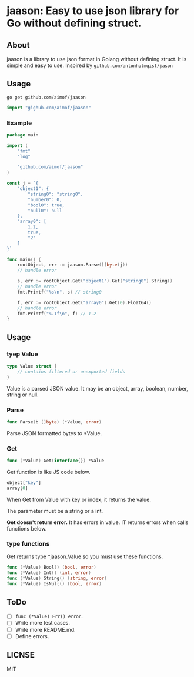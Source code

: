 # jaason: Easy to use json library for Go without defining struct.

## About

jaason is a library to use json format in Golang without defining struct.
It is simple and easy to use.
Inspired by `github.com/antonholmqist/jason`

## Usage

`go get github.com/aimof/jaason`

```go
import "gighub.com/aimof/jaason"
```

### Example

```go
package main

import (
	"fmt"
	"log"

	"github.com/aimof/jaason"
)

const j = `{
	"object1": {
		"string0": "string0",
		"number0": 0,
		"bool0": true,
		"null0": null
	},
	"array0": [
		1.2,
		true,
		"2"
	]
}`

func main() {
	rootObject, err := jaason.Parse([]byte(j))
	// handle error

	s, err := rootObject.Get("object1").Get("string0").String()
	// handle error
	fmt.Printf("%s\n", s) // string0

	f, err := rootObject.Get("array0").Get(0).Float64()
	// handle error
	fmt.Printf("%.1f\n", f) // 1.2
}
```

## Usage

### tyep Value

```go
type Value struct {
    // contains filtered or unexported fields
}
```

Value is a parsed JSON value.
It may be an object, array, boolean, number, string or null.

### Parse

```go
func Parse(b []byte) (*Value, error)
```

Parse JSON formatted bytes to *Value.

### Get

```go 
func (*Value) Get(interface{}) *Value
```

Get function is like JS code below.

```js
object["key"]
array[0]
```

When Get from Value with key or index, it returns the value.

The parameter must be a string or a int.

**Get doesn't return error.**
It has errors in value.
IT returns errors when calls functions below.

### type functions

Get returns type *jaason.Value so you must use these functions.

```go
func (*Value) Bool() (bool, error)
func (*Value) Int() (int, error)
func (*Value) String() (string, error)
func (*Value) IsNull() (bool, error)
```

## ToDo

- [ ] `func (*Value) Err() error`.
- [ ] Write more test cases.
- [ ] Write more README.md.
- [ ] Define errors.

## LICNSE

MIT